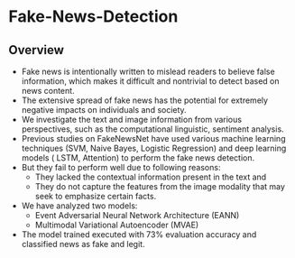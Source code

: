 # Fake-News-Detection

## Overview
- Fake news is intentionally written to mislead readers to believe false information, which makes it difficult and nontrivial to detect based on news content.
- The extensive spread of fake news has the potential for extremely negative impacts on individuals and society.
- We investigate the text and image information from various perspectives, such as the computational linguistic, sentiment analysis.
- Previous studies on FakeNewsNet have used various machine learning techniques (SVM, Naive Bayes, Logistic Regression) and deep learning models ( LSTM, Attention) to perform the fake news detection.
- But they fail to perform well due to following reasons:
   - They lacked the contextual information present in the text and 
   - They do not capture the features from the image modality that may seek to emphasize certain facts.
- We have analyzed two models:
   - Event Adversarial Neural Network Architecture (EANN)
   - Multimodal Variational Autoencoder (MVAE)
-  The model trained executed with 73% evaluation accuracy and classified news as fake and legit. 



